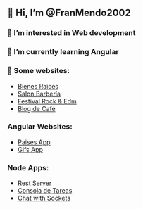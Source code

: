 ## 👋 Hi, I’m @FranMendo2002
### 👀 I’m interested in Web development
### 🌱 I’m currently learning Angular
### 💞️ Some websites:
  - [Bienes Raíces](https://bienesraicesmendoza.netlify.app)
  - [Salon Barbería](https://app-salon-mendoza.netlify.app)
  - [Festival Rock & Edm](https://festival-rockandedm.netlify.app)
  - [Blog de Café](https://blog-de-cafe-francomendoza.netlify.app)

### Angular Websites:
  - [Paises App](https://paisesmendoza.netlify.app)
  - [Gifs App](https://gifsmendoza.netlify.app)
  
### Node Apps:
  - [Rest Server](https://github.com/FranMendo2002/curso-node-restserver)
  - [Consola de Tareas](https://github.com/FranMendo2002/consola-tareas)
  - [Chat with Sockets](https://socket-chat-final-production.up.railway.app)
  

<!---
FranMendo2002/FranMendo2002 is a ✨ special ✨ repository because its `README.md` (this file) appears on your GitHub profile.
You can click the Preview link to take a look at your changes.
--->
